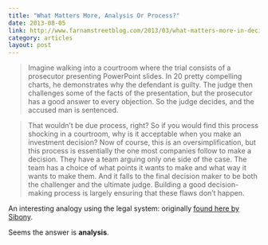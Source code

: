 ```yaml
---
title: "What Matters More, Analysis Or Process?"
date: 2013-08-05
link: http://www.farnamstreetblog.com/2013/03/what-matters-more-in-decisions-analysis-or-process/
category: articles
layout: post
---
```


> Imagine walking into a courtroom where the trial consists of a prosecutor
> presenting PowerPoint slides. In 20 pretty compelling charts, he demonstrates
> why the defendant is guilty. The judge then challenges some of the facts of
> the presentation, but the prosecutor has a good answer to every objection. So
> the judge decides, and the accused man is sentenced.

> That wouldn’t be due process, right? So if you would find this process
> shocking in a courtroom, why is it acceptable when you make an investment
> decision? Now of course, this is an oversimplification, but this process is
> essentially the one most companies follow to make a decision. They have a team
> arguing only one side of the case. The team has a choice of what points it
> wants to make and what way it wants to make them. And it falls to the final
> decision maker to be both the challenger and the ultimate judge. Building a
> good decision-making process is largely ensuring that these flaws don’t
> happen.

An interesting analogy using the legal system: originally [found here by
Sibony][1].

Seems the answer is **analysis**.

[1]: https://www.mckinseyquarterly.com/How_CFOs_can_keep_strategic_decisions_on_track_2750
